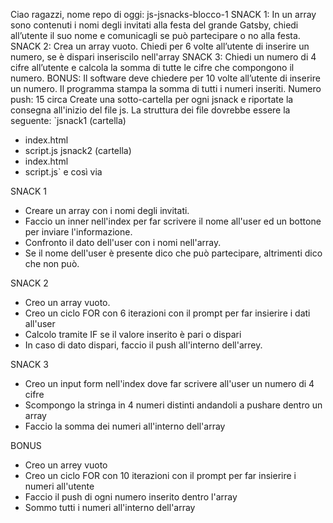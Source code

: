 Ciao ragazzi,
nome repo di oggi: js-jsnacks-blocco-1
SNACK 1:
In un array sono contenuti i nomi degli invitati alla festa del grande Gatsby, chiedi all’utente il suo nome e comunicagli se può partecipare o no alla festa.
SNACK 2:
Crea un array vuoto.
Chiedi per 6 volte all’utente di inserire un numero, se è dispari inseriscilo nell'array
SNACK 3:
Chiedi un numero di 4 cifre all’utente
e calcola la somma di tutte le cifre che compongono il numero.
BONUS:
Il software deve chiedere per 10 volte all’utente di inserire un numero.
Il programma stampa la somma di tutti i numeri inseriti.
Numero push: 15 circa
Create una sotto-cartella per ogni jsnack e riportate la consegna all'inizio del file js.
La struttura dei file dovrebbe essere la seguente:
`jsnack1 (cartella)
- index.html
- script.js
jsnack2 (cartella)
- index.html
- script.js`
e così via

SNACK 1
- Creare un array con i nomi degli invitati.
- Faccio un inner nell'index per far scrivere il nome all'user ed un bottone per inviare l'informazione.
- Confronto il dato dell'user con i nomi nell'array.
- Se il nome dell'user è presente dico che può partecipare, altrimenti dico che non può.

SNACK 2
- Creo un array vuoto.
- Creo un ciclo FOR con 6 iterazioni con il prompt per far insierire i dati all'user
- Calcolo tramite IF se il valore inserito è pari o dispari
- In caso di dato dispari, faccio il push all'interno dell'arrey.

SNACK 3
- Creo un input form nell'index dove far scrivere all'user un numero di 4 cifre
- Scompongo la stringa in 4 numeri distinti andandoli a pushare dentro un array
- Faccio la somma dei numeri all'interno dell'array

BONUS
- Creo un arrey vuoto
- Creo un ciclo FOR con 10 iterazioni con il prompt per far insierire i numeri all'utente
- Faccio il push di ogni numero inserito dentro l'array
- Sommo tutti i numeri all'interno dell'array